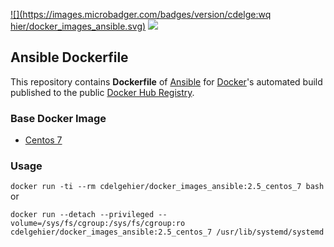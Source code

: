 [![](https://images.microbadger.com/badges/version/cdelge:wq
hier/docker_images_ansible.svg)](https://microbadger.com/images/cdelgehier/docker_images_ansible "Get your own version badge on microbadger.com") [![](https://images.microbadger.com/badges/image/cdelgehier/docker_images_ansible.svg)](https://microbadger.com/images/cdelgehier/docker_images_ansible "Get your own image badge on microbadger.com")

## Ansible Dockerfile


This repository contains **Dockerfile** of [Ansible](http://www.ansible.com/) for [Docker](https://www.docker.com/)'s automated build published to the public [Docker Hub Registry](https://hub.docker.com/).


### Base Docker Image

* [Centos 7](https://hub.docker.com/r/_/centos/)


### Usage

`docker run -ti --rm cdelgehier/docker_images_ansible:2.5_centos_7 bash`
or
```
docker run --detach --privileged --volume=/sys/fs/cgroup:/sys/fs/cgroup:ro cdelgehier/docker_images_ansible:2.5_centos_7 /usr/lib/systemd/systemd
```
